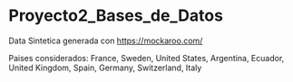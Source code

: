 # Proyecto2_Bases_de_Datos
Data Sintetica generada con https://mockaroo.com/

Paises considerados: France, Sweden, United States, Argentina, Ecuador, United Kingdom, Spain, Germany, Switzerland, Italy
